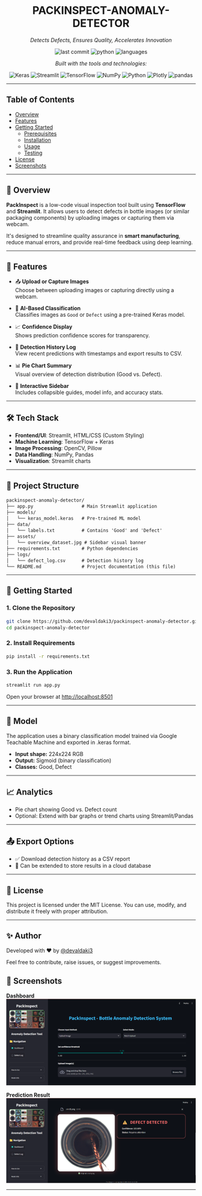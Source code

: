 <div align="center">

# PACKINSPECT-ANOMALY-DETECTOR

_Detects Defects, Ensures Quality, Accelerates Innovation_

![last commit](https://img.shields.io/github/last-commit/devaldaki3/packinspect-anomaly-detector)
![python](https://img.shields.io/badge/python-100%25-blue)
![languages](https://img.shields.io/badge/languages-1-blue)

_Built with the tools and technologies:_

![Keras](https://img.shields.io/badge/Keras-red?logo=keras)
![Streamlit](https://img.shields.io/badge/Streamlit-FF4B4B?logo=streamlit)
![TensorFlow](https://img.shields.io/badge/TensorFlow-FF6F00?logo=tensorflow)
![NumPy](https://img.shields.io/badge/NumPy-013243?logo=numpy)
![Python](https://img.shields.io/badge/Python-3776AB?logo=python)
![Plotly](https://img.shields.io/badge/Plotly-3F4F75?logo=plotly)
![pandas](https://img.shields.io/badge/pandas-150458?logo=pandas)

</div>

---

## Table of Contents

- [Overview](#overview)
- [Features](#features)
- [Getting Started](#getting-started)
  - [Prerequisites](#prerequisites)
  - [Installation](#installation)
  - [Usage](#usage)
  - [Testing](#testing)
- [License](#license)
- [Screenshots](#screenshots)

---

## 📌 Overview

**PackInspect** is a low-code visual inspection tool built using **TensorFlow** and **Streamlit**. It allows users to detect defects in bottle images (or similar packaging components) by uploading images or capturing them via webcam.

It's designed to streamline quality assurance in **smart manufacturing**, reduce manual errors, and provide real-time feedback using deep learning.

---

## 🚀 Features

- 📤 **Upload or Capture Images**  
  Choose between uploading images or capturing directly using a webcam.

- 🤖 **AI-Based Classification**  
  Classifies images as `Good` or `Defect` using a pre-trained Keras model.

- 📈 **Confidence Display**  
  Shows prediction confidence scores for transparency.

- 🧾 **Detection History Log**  
  View recent predictions with timestamps and export results to CSV.

- 📊 **Pie Chart Summary**  
  Visual overview of detection distribution (Good vs. Defect).

- 🧪 **Interactive Sidebar**  
  Includes collapsible guides, model info, and accuracy stats.

---

## 🛠 Tech Stack

- **Frontend/UI**: Streamlit, HTML/CSS (Custom Styling)
- **Machine Learning**: TensorFlow + Keras
- **Image Processing**: OpenCV, Pillow
- **Data Handling**: NumPy, Pandas
- **Visualization**: Streamlit charts

---

## 📂 Project Structure

```
packinspect-anomaly-detector/
├── app.py                  # Main Streamlit application
├── models/
│   └── keras_model.keras   # Pre-trained ML model
├── data/
│   └── labels.txt          # Contains 'Good' and 'Defect'
├── assets/
│   └── overview_dataset.jpg # Sidebar visual banner
├── requirements.txt        # Python dependencies
├── logs/
│   └── defect_log.csv      # Detection history log
└── README.md               # Project documentation (this file)
```

---

## 🧰 Getting Started

### 1. Clone the Repository

```bash
git clone https://github.com/devaldaki3/packinspect-anomaly-detector.git
cd packinspect-anomaly-detector
```

### 2. Install Requirements

```bash
pip install -r requirements.txt
```

### 3. Run the Application

```bash
streamlit run app.py
```

Open your browser at [http://localhost:8501](http://localhost:8501)

---

## 🎯 Model

The application uses a binary classification model trained via Google Teachable Machine and exported in .keras format.

- **Input shape:** 224x224 RGB
- **Output:** Sigmoid (binary classification)
- **Classes:** Good, Defect

---

## 📈 Analytics

- Pie chart showing Good vs. Defect count
- Optional: Extend with bar graphs or trend charts using Streamlit/Pandas

---

## 📤 Export Options

- ✅ Download detection history as a CSV report
- 🔄 Can be extended to store results in a cloud database

---

## 📃 License

This project is licensed under the MIT License.
You can use, modify, and distribute it freely with proper attribution.

---

## ✨ Author

Developed with ❤️ by [@devaldaki3](https://github.com/devaldaki3)

Feel free to contribute, raise issues, or suggest improvements.

## 📸 Screenshots

**Dashboard**
![Dashboard](assets/Dashboard.png)

**Prediction Result**
![Prediction Result](assets/prediction_result.png)

---
